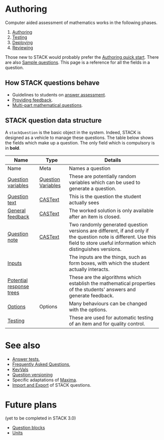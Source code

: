 # Authoring

Computer aided assessment of mathematics works in the following phases.

1. [Authoring](../Authoring/)
2. [Testing](Testing.md)
3. [Deploying](Deploying.md)
4. [Reviewing](Reviewing.md)

Those new to STACK would probably prefer the [Authoring quick start](Authoring_quick_start.md).
There are also [Sample questions](Sample_questions.md).
This page is a reference for all the fields in a question.

## How STACK questions behave  ##

* Guidelines to students on [answer assessment](../Students/Answer_assessment.md).
* [Providing feedback](Feedback.md).
* [Multi-part mathematical questions](Multi-part_mathematical_questions.md).

## STACK question data structure  ##

A `stackQuestion` is the basic object in the system. Indeed, STACK is designed as a vehicle to manage these questions.
The table below shows the fields which make up a question.
The only field which is compulsory is in **bold**.

| Name                                                       | Type                                                       | Details
| ---------------------------------------------------------- | ---------------------------------------------------------- | ----------------------------------------------------------------------------------------------------------------------------------------------------------------------------------
| Name                                                       | Meta                                                       | Names a question
| [Question variables](KeyVals.md#Question_variables)        | [Question Variables](KeyVals.md#Question_variables)        | These are potentially random variables which can be used to generate a question.
| [Question text](CASText.md#question_text)                  | [CASText](CASText.md)                                      | This is the question the student actually sees
| [General feedback](CASText.md#General_feedback)            | [CASText](CASText.md)                                      | The worked solution is only available after an item is closed.
| [Question note](Question_note.md)                          | [CASText](CASText.md)                                      | Two randomly generated question versions are different, if and only if the question note is different.  Use this field to store useful information which distinguishes versions.
| [Inputs](Inputs.md)                                        |                                                            | The inputs are the things, such as form boxes, with which the student actually interacts.
| [Potential response trees](Potential_response_trees.md)    |                                                            | These are the algorithms which establish the mathematical properties of the students' answers and generate feedback.
| [Options](Options.md)                                      | Options                                                    | Many behaviours can be changed with the options.
| [Testing](Testing.md)                                      |                                                            | These are used for automatic testing of an item and for quality control.

# See also

* [Answer tests](Answer_tests.md),
* [Frequently Asked Questions](Author_FAQ.md),
* [KeyVals](KeyVals.md)
* [Question versioning](Question_versioning.md)
* Specific adaptations of [Maxima](../CAS/Maxima.md).
* [Import and Export](ImportExport.md) of STACK questions.

# Future plans

(yet to be completed in STACK 3.0)

* [Question blocks](Question_blocks.md)
* [Units](Units.md)

